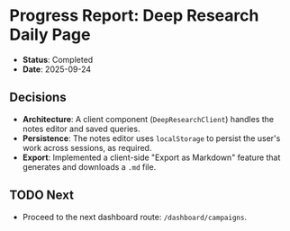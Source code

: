 # Progress Report: Deep Research Daily Page

-   **Status**: Completed
-   **Date**: 2025-09-24

## Decisions

-   **Architecture**: A client component (`DeepResearchClient`) handles the notes editor and saved queries.
-   **Persistence**: The notes editor uses `localStorage` to persist the user's work across sessions, as required.
-   **Export**: Implemented a client-side "Export as Markdown" feature that generates and downloads a `.md` file.

## TODO Next

-   Proceed to the next dashboard route: `/dashboard/campaigns`.

